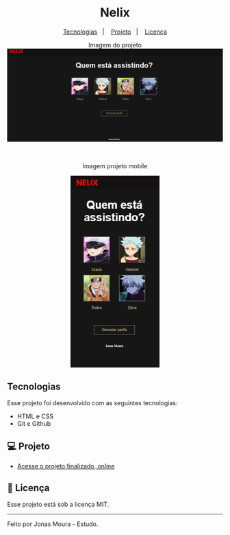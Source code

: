 <h1 align="center"> Nelix </h1>


<p align="center">
  <a href="#-tecnologias">Tecnologias</a>&nbsp;&nbsp;&nbsp;|&nbsp;&nbsp;&nbsp;
  <a href="#-projeto">Projeto</a>&nbsp;&nbsp;&nbsp;|&nbsp;&nbsp;&nbsp;
  <a href="#memo-licença">Licença</a>
</p>

<p align="center">
Imagem do projeto
  <img alt="License" src="./assets/imagem/imagem projeto.jpg">
</p>

<br>
<p align="center">Imagem projeto mobile </p>
<p align="center">
  <img alt="License" src="./assets/imagem/imagem projeto- mobile.jpg">
</p>


## Tecnologias

Esse projeto foi desenvolvido com as seguintes tecnologias:

- HTML e CSS
- Git e Github

## 💻 Projeto



- [Acesse o projeto finalizado, online]()

## :memo: Licença

Esse projeto está sob a licença MIT.

---

Feito por Jonas Moura - Estudo.

